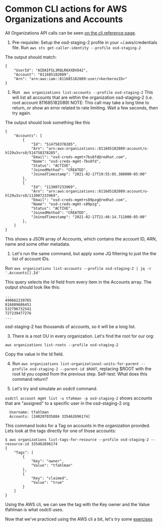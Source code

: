 # Common CLI actions for AWS Organizations and Accounts

All Organizations API calls can be seen [on the cli reference page](https://docs.aws.amazon.com/cli/latest/reference/organizations/index.html#available-commands).



1. Pre-requisite: Setup the osd-staging-2 profile in your ~/.aws/credentials file. Run `aws sts get-caller-identity --profile osd-staging-2`

The output should match:
```
{
    "UserId": "AIDAIFSL3RQLR6XXDVO42",
    "Account": "811685182089",
    "Arn": "arn:aws:iam::811685182089:user/<kerberosID>"
}
```

1. Run ` aws organizations list-accounts --profile osd-staging-2`
This will list all accounts that are within the organization osd-staging-2 (i.e. root account 811685182089)
NOTE: This call may take a long time to return, or show an error related to rate limiting. Wait a few seconds, then try again.

The output should look something like this
```
{
    "Accounts": [
        {
            "Id": "514758378285",
            "Arn": "arn:aws:organizations::811685182089:account/o-hl29u3vrs0/514758378285",
            "Email": "osd-creds-mgmt+7bs8fd@redhat.com",
            "Name": "osd-creds-mgmt-7bs8fd",
            "Status": "ACTIVE",
            "JoinedMethod": "CREATED",
            "JoinedTimestamp": "2021-02-17T19:55:05.380000-05:00"
        },
        {
            "Id": "113007233969",
            "Arn": "arn:aws:organizations::811685182089:account/o-hl29u3vrs0/113007233969",
            "Email": "osd-creds-mgmt+s89pzg@redhat.com",
            "Name": "osd-creds-mgmt-s89pzg",
            "Status": "ACTIVE",
            "JoinedMethod": "CREATED",
            "JoinedTimestamp": "2021-02-17T21:46:14.711000-05:00"
        },
    ]
}

```

This shows a JSON array of Accounts, which contains the 
account ID, ARN, name and some other metadata.

1. Let's run the same command, but apply some JQ filtering to just the the list of account IDs. 

Run `aws organizations list-accounts --profile osd-staging-2 | jq -r '.Accounts[].Id'`

This query selects the Id field from every item in the Accounts array. The output should look like this:
```
...
499662239765
816809686451
532796732541
727239477276
...
```

osd-staging-2 has thousands of accounts, so it will be a long list.

3. There is a root OU in every organization. Let's find the root for our org:

`aws organizations list-roots --profile osd-staging-2`

Copy the value in the Id field.

4. Run `aws organizations list-organizational-units-for-parent --profile osd-staging-2 --parent-id $ROOT`, replacing $ROOT with the root Id you copied from the previous step. Self-test: What does this command return?

5. Let's try and simulate an osdctl command.

`osdctl account mgmt list -u tfahman -p osd-staging-2` shows accounts that are "assigned" to a specific user in the osd-staging-2 org

```
  Username: tfahlman
  Accounts: [248207035884 335462696174]
```

This command looks for a Tag on accounts in the organization provided. Lets look at the tags directly for one of those accounts:

```
$ aws organizations list-tags-for-resource --profile osd-staging-2 --resource-id 335462696174
{
    "Tags": [
        {
            "Key": "owner",
            "Value": "tfahlman"
        },
        {
            "Key": "claimed",
            "Value": "true"
        }
    ]
}
```

Using the AWS cli, we can see the tag with the Key owner and the Value tfahlman is what osdctl uses.

Now that we've practiced using the AWS cli a bit, let's try some [exercises](exercises.md)